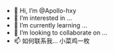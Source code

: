 - 👋 Hi, I’m @Apollo-hxy
- 👀 I’m interested in ...
- 🌱 I’m currently learning ...
- 💞️ I’m looking to collaborate on ...
- 📫 如何联系我...
小菜鸡一枚
<!---
Apollo-hxy/Apollo-hxy is a ✨ special ✨ repository because its `README.md` (this file) appears on your GitHub profile.
You can click the Preview link to take a look at your changes.
--->
